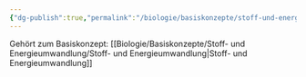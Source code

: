 ```yaml
---
{"dg-publish":true,"permalink":"/biologie/basiskonzepte/stoff-und-energieumwandlung/fliessgleichgewichte/"}
---
```


Gehört zum Basiskonzept: [[Biologie/Basiskonzepte/Stoff- und Energieumwandlung/Stoff- und Energieumwandlung\|Stoff- und Energieumwandlung]]